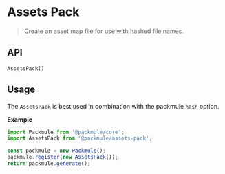 # Assets Pack
> Create an asset map file for use with hashed file names.

## API
`AssetsPack()`

## Usage

The `AssetsPack` is best used in combination with the packmule `hash` option.

**Example**

```ts
import Packmule from '@packmule/core';
import AssetsPack from '@packmule/assets-pack';

const packmule = new Packmule();
packmule.register(new AssetsPack());
return packmule.generate();
```
